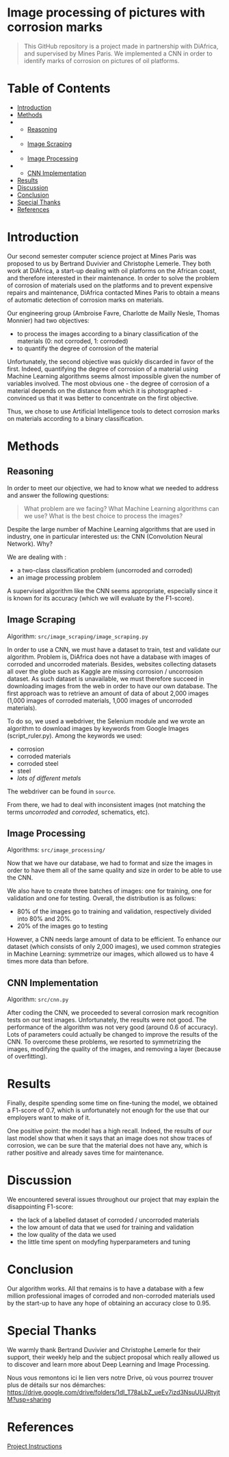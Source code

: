 # Image processing of pictures with corrosion marks

> This GitHub repository is a project made in partnership with DiAfrica, and supervised by Mines Paris. We implemented a CNN in order to identify marks of corrosion on pictures of oil platforms.

# Table of Contents

- [Introduction](#introduction)
- [Methods](#methods)
- - [Reasoning](#reasoning)
- - [Image Scraping](#image-scraping)
- - [Image Processing](#image-processing)
- - [CNN Implementation](#cnn-implementation)
- [Results](#results)
- [Discussion](#discussion)
- [Conclusion](#conclusion)
- [Special Thanks](#special-thanks)
- [References](#references)

# Introduction

Our second semester computer science project at Mines Paris was proposed to us by Bertrand Duvivier and Christophe Lemerle. They both work at DiAfrica, a start-up dealing with oil platforms on the African coast, and therefore interested in their maintenance. In order to solve the problem of corrosion of materials used on the platforms and to prevent expensive repairs and maintenance, DiAfrica contacted Mines Paris to obtain a means of automatic detection of corrosion marks on materials.

Our engineering group (Ambroise Favre, Charlotte de Mailly Nesle, Thomas Monnier) had two objectives:
- to process the images according to a binary classification of the materials (0: not corroded, 1: corroded)
- to quantify the degree of corrosion of the material

Unfortunately, the second objective was quickly discarded in favor of the first. Indeed, quantifying the degree of corrosion of a material using Machine Learning algorithms seems almost impossible given the number of variables involved. The most obvious one - the degree of corrosion of a material depends on the distance from which it is photographed - convinced us that it was better to concentrate on the first objective.

Thus, we chose to use Artificial Intelligence tools to detect corrosion marks on materials according to a binary classification.

# Methods

## Reasoning

In order to meet our objective, we had to know what we needed to address and answer the following questions: 

> What problem are we facing? 
> What Machine Learning algorithms can we use? 
> What is the best choice to process the images?

Despite the large number of Machine Learning algorithms that are used in industry, one in particular interested us: the CNN (Convolution Neural Network). Why?

We are dealing with :
- a two-class classification problem (uncorroded and corroded)
- an image processing problem 

A supervised algorithm like the CNN seems appropriate, especially since it is known for its accuracy (which we will evaluate by the F1-score).

## Image Scraping

Algorithm: `src/image_scraping/image_scraping.py`

In order to use a CNN, we must have a dataset to train, test and validate our algorithm. Problem is, DiAfrica does not have a database with images of corroded and uncorroded materials. Besides, websites collecting datasets all over the globe such as Kaggle are missing corrosion / uncorrosion dataset. As such dataset is unavailable, we must therefore succeed in downloading images from the web in order to have our own database. The first approach was to retrieve an amount of data of about 2,000 images (1,000 images of corroded materials, 1,000 images of uncorroded materials). 

To do so, we used a webdriver, the Selenium module and we wrote an algorithm to download images by keywords from Google Images (script_ruler.py). Among the keywords we used:
- corrosion
- corroded materials
- corroded steel
- steel
- *lots of different metals*

The webdriver can be found in `source`.

From there, we had to deal with inconsistent images (not matching the terms *uncorroded* and *corroded*, schematics, etc).

## Image Processing

Algorithms: `src/image_processing/`

Now that we have our database, we had to format and size the images in order to have them all of the same quality and size in order to be able to use the CNN.

We also have to create three batches of images: one for training, one for validation and one for testing. Overall, the distribution is as follows:
- 80% of the images go to training and validation, respectively divided into 80% and 20%.
- 20% of the images go to testing

However, a CNN needs large amount of data to be efficient. To enhance our dataset (which consists of only 2,000 images), we used common strategies in Machine Learning: symmetrize our images, which allowed us to have 4 times more data than before.

## CNN Implementation

Algorithm: `src/cnn.py`

After coding the CNN, we proceeded to several corrosion mark recognition tests on our test images. Unfortunately, the results were not good. The performance of the algorithm was not very good (around 0.6 of accuracy). Lots of parameters could actually be changed to improve the results of the CNN. To overcome these problems, we resorted to symmetrizing the images, modifying the quality of the images, and removing a layer (because of overfitting).

# Results

Finally, despite spending some time on fine-tuning the model, we obtained a F1-score of 0.7, which is unfortunately not enough for the use that our employers want to make of it. 

One positive point: the model has a high recall. Indeed, the results of our last model show that when it says that an image does not show traces of corrosion, we can be sure that the material does not have any, which is rather positive and already saves time for maintenance.

# Discussion

We encountered several issues throughout our project that may explain the disappointing F1-score:
- the lack of a labelled dataset of corroded / uncorroded materials
- the low amount of data that we used for training and validation
- the low quality of the data we used
- the little time spent on modyfing hyperparameters and tuning

# Conclusion

Our algorithm works. All that remains is to have a database with a few million professional images of corroded and non-corroded materials used by the start-up to have any hope of obtaining an accuracy close to 0.95.

# Special Thanks

We warmly thank Bertrand Duvivier and Christophe Lemerle for their support, their weekly help and the subject proposal which really allowed us to discover and learn more about Deep Learning and Image Processing.

Nous vous remontons ici le lien vers notre Drive, où vous pourrez trouver plus de détails sur nos démarches: https://drive.google.com/drive/folders/1dI_T78aLbZ_ueEv7izd3NsuUUJRtyjtM?usp=sharing

# References

[Project Instructions](topic_description/)
